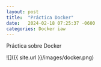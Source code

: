 ```yaml
---
layout: post
title:  "Práctica Docker"
date:   2024-02-18 07:25:37 -0600
categories: Docker iaw
---
```


Práctica sobre Docker

![]({{ site.url }}/images/docker.png)